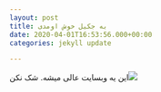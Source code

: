 ```yaml
---
layout: post
title: به جکیل خوش اومدی
date: 2020-04-01T16:53:56.000+00:00
categories: jekyll update

---
```

این یه وبسایت عالی میشه. شک نکن![](https://roocket.ir/public/images/2017/10/29/Jekyll.png)